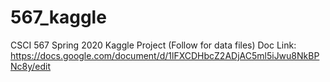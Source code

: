 # 567_kaggle
CSCI 567 Spring 2020 Kaggle Project (Follow for data files)
Doc Link: https://docs.google.com/document/d/1lFXCDHbcZ2ADjAC5ml5iJwu8NkBPNc8y/edit

